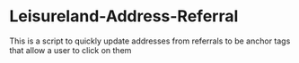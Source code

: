# Leisureland-Address-Referral
This is a script to quickly update addresses from referrals to be anchor tags that allow a user to click on them
